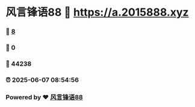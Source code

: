 # 风言锋语88 :link: https://a.2015888.xyz 
### :page_facing_up: [8](https://a.2015888.xyz/tag.html) 
### :speech_balloon: 0 
### :hibiscus: 44238 
### :alarm_clock: 2025-06-07 08:54:56 
### Powered by :heart: [风言锋语88](https://yf1688.top/wo)
